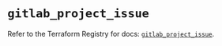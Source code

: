 # `gitlab_project_issue`

Refer to the Terraform Registry for docs: [`gitlab_project_issue`](https://registry.terraform.io/providers/gitlabhq/gitlab/16.9.1/docs/resources/project_issue).
